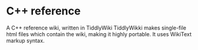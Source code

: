 # C++ reference
A C++ reference wiki, written in TiddlyWiki
TiddlyWikki makes single-file html files which contain the wiki, making it highly portable. 
It uses WikiText markup syntax.

